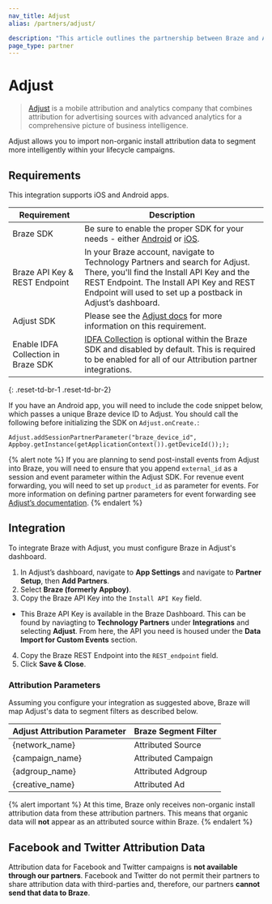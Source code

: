 ```yaml
---
nav_title: Adjust
alias: /partners/adjust/

description: "This article outlines the partnership between Braze and Adjust, a mobile attribution and analytics company that combines attribution for advertising sources."
page_type: partner
---
```


# Adjust

> [Adjust](https://www.adjust.com/) is a mobile attribution and analytics company that combines attribution for advertising sources with advanced analytics for a comprehensive picture of business intelligence.

Adjust allows you to import non-organic install attribution data to segment more intelligently within your lifecycle campaigns.

## Requirements

This integration supports iOS and Android apps.

| Requirement | Description |
|---|---|
| Braze SDK | Be sure to enable the proper SDK for your needs - either [Android]({{site.baseurl}}/developer_guide/platform_integration_guides/android/initial_sdk_setup/android_sdk_integration/) or [iOS]({{site.baseurl}}/developer_guide/platform_integration_guides/ios/initial_sdk_setup/).|
| Braze API Key & REST Endpoint | In your Braze account, navigate to Technology Partners and search for Adjust. There, you'll find the Install API Key and the REST Endpoint. The Install API Key and REST Endpoint will used to set up a postback in Adjust’s dashboard. |
| Adjust SDK | Please see the [Adjust docs](https://docs.adjust.com/en/getting-started/#integrate-the-adjust-sdk) for more information on this requirement. |
| Enable IDFA Collection in Braze SDK | [IDFA Collection]({{site.baseurl}}/developer_guide/platform_integration_guides/ios/initial_sdk_setup/optional_idfa_collection/#optional-idfa-collection) is optional within the Braze SDK and disabled by default. This is required to be enabled for all of our Attribution partner integrations. |
{: .reset-td-br-1 .reset-td-br-2}

If you have an Android app, you will need to include the code snippet below, which passes a unique Braze device ID to Adjust. You should call the following before initializing the SDK on `Adjust.onCreate.`:

```
Adjust.addSessionPartnerParameter("braze_device_id", Appboy.getInstance(getApplicationContext()).getDeviceId()););
```

{% alert note %}
If you are planning to send post-install events from Adjust into Braze, you will need to ensure that you append `external_id` as a session and event parameter within the Adjust SDK. For revenue event forwarding, you will need to set up `product_id` as parameter for events. For more information on defining partner parameters for event forwarding see [Adjust’s documentation](https://github.com/adjust/sdks).
{% endalert %}

## Integration

To integrate Braze with Adjust, you must configure Braze in Adjust's dashboard.

1. In Adjust’s dashboard, navigate to __App Settings__ and navigate to __Partner Setup__, then __Add Partners__.
2. Select __Braze (formerly Appboy)__.
3. Copy the Braze API Key into the `Install API Key` field.
- This Braze API Key is available in the Braze Dashboard. This can be found by naviagting to __Technology Partners__ under __Integrations__ and selecting __Adjust__. From here, the API you need is housed under the __Data Import for Custom Events__ section.
4. Copy the Braze REST Endpoint into the `REST_endpoint` field.
5. Click __Save & Close__.



### Attribution Parameters

Assuming you configure your integration as suggested above, Braze will map Adjust's data to segment filters as described below.

| Adjust Attribution Parameter | Braze Segment Filter |
| --- | --- |
| {network_name} | Attributed Source |
| {campaign_name} | Attributed Campaign |
| {adgroup_name} | Attributed Adgroup |
| {creative_name} | Attributed Ad |


{% alert important %}
  At this time, Braze only receives non-organic install attribution data from these attribution partners. This means that organic data will **not** appear as an attributed source within Braze.
{% endalert %}

## Facebook and Twitter Attribution Data

Attribution data for Facebook and Twitter campaigns is __not available through our partners__. Facebook and Twitter do not permit their partners to share attribution data with third-parties and, therefore, our partners __cannot send that data to Braze__.
